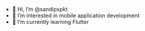 - 👋 Hi, I’m @sandipspkt
- 👀 I’m interested in  mobile application development
- 🌱 I’m currently learning  Flutter


<!---
sandipspkt/sandipspkt is a ✨ special ✨ repository because its `README.md` (this file) appears on your GitHub profile.
You can click the Preview link to take a look at your changes.
--->
